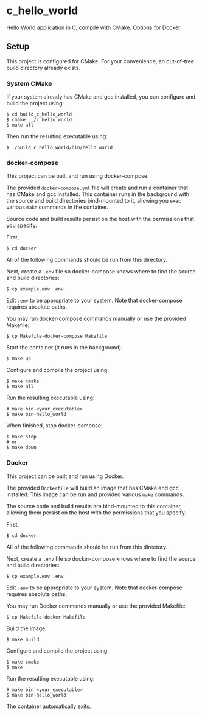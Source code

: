 # c_hello_world

Hello World application in C, compile with CMake. Options for Docker.

## Setup

This project is configured for CMake. For your convenience, an out-of-tree build directory already exists.


### System CMake

If your system already has CMake and gcc installed, you can configure and build the project using:

```
$ cd build_c_hello_world
$ cmake ../c_hello_world
$ make all
```

Then run the resulting executable using:
```
$ ./build_c_hello_world/bin/hello_world
```

### docker-compose

This project can be built and run using docker-compose.

The provided `docker-compose.yml` file will create and run a container that has CMake and gcc installed. This container runs in the background with the source and build directories bind-mounted to it, allowing you `exec` various `make` commands in the container.

Source code and build results persist on the host with the permissions that you specify.

First,
```
$ cd docker
```
All of the following commands should be run from this directory.

Next, create a `.env` file so docker-compose knows where to find the source and build directories:
```
$ cp example.env .env
```

Edit `.env` to be appropriate to your system.
Note that docker-compose requires absolute paths.

You may run docker-compose commands manually or use the provided Makefile:
```
$ cp Makefile-docker-compose Makefile
```

Start the container (it runs in the background):
```
$ make up
```

Configure and compile the project using:
```
$ make cmake
$ make all
```

Run the resulting executable using:
```
# make bin-<your_executable>
$ make bin-hello_world
```

When finished, stop docker-compose:
```
$ make stop
# or
$ make down
```

### Docker

This project can be built and run using Docker.

The provided `Dockerfile` will build an image that has CMake and gcc installed. This image can be run and provided various `make` commands.

The source code and build results are bind-mounted to this container, allowing them persist on the host with the permissions that you specify.

First,
```
$ cd docker
```
All of the following commands should be run from this directory.

Next, create a `.env` file so docker-compose knows where to find the source and build directories:
```
$ cp example.env .env
```

Edit `.env` to be appropriate to your system.
Note that docker-compose requires absolute paths.

You may run Docker commands manually or use the provided Makefile:
```
$ cp Makefile-docker Makefile
```

Build the image:
```
$ make build
```

Configure and compile the project using:
```
$ make cmake
$ make
```

Run the resulting executable using:
```
# make bin-<your_executable>
$ make bin-hello_world
```

The container automatically exits.
